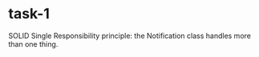 # task-1
SOLID
Single Responsibility principle: the Notification class handles more than one thing.
